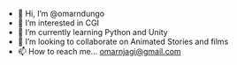 - 👋 Hi, I’m @omarndungo
- 👀 I’m interested in CGI
- 🌱 I’m currently learning Python and Unity
- 💞️ I’m looking to collaborate on Animated Stories and films
- 📫 How to reach me... omarnjagi@gmail.com

<!---
omarndungo/omarndungo is a ✨ special ✨ repository because its `README.md` (this file) appears on your GitHub profile.
You can click the Preview link to take a look at your changes.
--->
